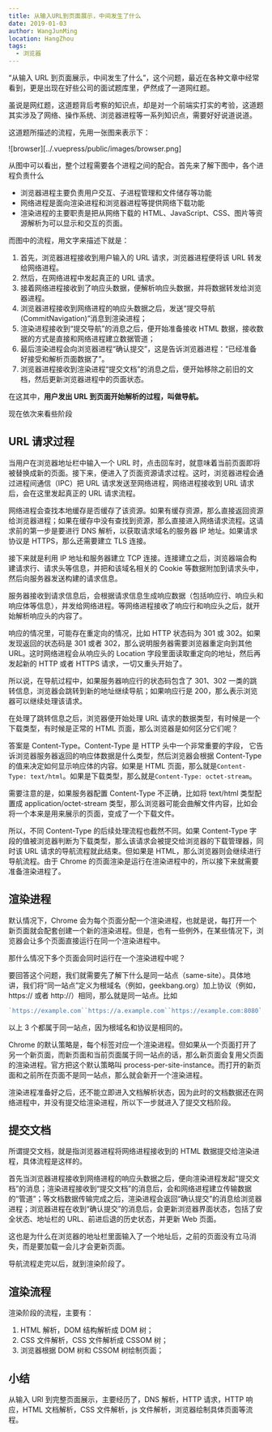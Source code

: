 ```yaml
---
title: 从输入URL到页面展示，中间发生了什么
date: 2019-01-03
author: WangJunMing
location: HangZhou
tags:
  - 浏览器
---
```


“从输入 URL 到页面展示，中间发生了什么”，这个问题，最近在各种文章中经常看到，更是出现在好些公司的面试题库里，俨然成了一道网红题。

虽说是网红题，这道题背后考察的知识点，却是对一个前端实打实的考验，这道题其实涉及了网络、操作系统、浏览器进程等一系列知识点，需要好好说道说道。

这道题所描述的流程，先用一张图来表示下：

![browser][../.vuepress/public/images/browser.png]

从图中可以看出，整个过程需要各个进程之间的配合。首先来了解下图中，各个进程负责什么

- 浏览器进程主要负责用户交互、子进程管理和文件储存等功能
- 网络进程是面向渲染进程和浏览器进程等提供网络下载功能
- 渲染进程的主要职责是把从网络下载的 HTML、JavaScript、CSS、图片等资源解析为可以显示和交互的页面。

而图中的流程，用文字来描述下就是：

1. 首先，浏览器进程接收到用户输入的 URL 请求，浏览器进程便将该 URL 转发给网络进程。
2. 然后，在网络进程中发起真正的 URL 请求。
3. 接着网络进程接收到了响应头数据，便解析响应头数据，并将数据转发给浏览器进程。
4. 浏览器进程接收到网络进程的响应头数据之后，发送“提交导航 (CommitNavigation)”消息到渲染进程；
5. 渲染进程接收到“提交导航”的消息之后，便开始准备接收 HTML 数据，接收数据的方式是直接和网络进程建立数据管道；
6. 最后渲染进程会向浏览器进程“确认提交”，这是告诉浏览器进程：“已经准备好接受和解析页面数据了”。
7. 浏览器进程接收到渲染进程“提交文档”的消息之后，便开始移除之前旧的文档，然后更新浏览器进程中的页面状态。

在这其中，**用户发出 URL 到页面开始解析的过程，叫做导航。**

现在依次来看些阶段

## URL 请求过程

当用户在浏览器地址栏中输入一个 URL 时，点击回车时，就意味着当前页面即将被替换成新的页面。接下来，便进入了页面资源请求过程。这时，浏览器进程会通过进程间通信（IPC）把 URL 请求发送至网络进程，网络进程接收到 URL 请求后，会在这里发起真正的 URL 请求流程。

网络进程会查找本地缓存是否缓存了该资源。如果有缓存资源，那么直接返回资源给浏览器进程；如果在缓存中没有查找到资源，那么直接进入网络请求流程。这请求前的第一步是要进行 DNS 解析，以获取请求域名的服务器 IP 地址。如果请求协议是 HTTPS，那么还需要建立 TLS 连接。

接下来就是利用 IP 地址和服务器建立 TCP 连接。连接建立之后，浏览器端会构建请求行、请求头等信息，并把和该域名相关的 Cookie 等数据附加到请求头中，然后向服务器发送构建的请求信息。

服务器接收到请求信息后，会根据请求信息生成响应数据（包括响应行、响应头和响应体等信息），并发给网络进程。等网络进程接收了响应行和响应头之后，就开始解析响应头的内容了。

响应的情况里，可能存在重定向的情况，比如 HTTP 状态码为 301 或 302。如果发现返回的状态码是 301 或者 302，那么说明服务器需要浏览器重定向到其他 URL。这时网络进程会从响应头的 Location 字段里面读取重定向的地址，然后再发起新的 HTTP 或者 HTTPS 请求，一切又重头开始了。

所以说，在导航过程中，如果服务器响应行的状态码包含了 301、302 一类的跳转信息，浏览器会跳转到新的地址继续导航；如果响应行是 200，那么表示浏览器可以继续处理该请求。

在处理了跳转信息之后，浏览器便开始处理 URL 请求的数据类型，有时候是一个下载类型，有时候是正常的 HTML 页面，那么浏览器是如何区分它们呢？

答案是 Content-Type。Content-Type 是 HTTP 头中一个非常重要的字段， 它告诉浏览器服务器返回的响应体数据是什么类型，然后浏览器会根据 Content-Type 的值来决定如何显示响应体的内容。如果是 HTML 页面，那么就是`Content-Type: text/html`。如果是下载类型，那么就是`Content-Type: octet-stream`。

需要注意的是，如果服务器配置 Content-Type 不正确，比如将 text/html 类型配置成 application/octet-stream 类型，那么浏览器可能会曲解文件内容，比如会将一个本来是用来展示的页面，变成了一个下载文件。

所以，不同 Content-Type 的后续处理流程也截然不同。如果 Content-Type 字段的值被浏览器判断为下载类型，那么该请求会被提交给浏览器的下载管理器，同时该 URL 请求的导航流程就此结束。但如果是 HTML，那么浏览器则会继续进行导航流程。由于 Chrome 的页面渲染是运行在渲染进程中的，所以接下来就需要准备渲染进程了。

## 渲染进程

默认情况下，Chrome 会为每个页面分配一个渲染进程，也就是说，每打开一个新页面就会配套创建一个新的渲染进程。但是，也有一些例外，在某些情况下，浏览器会让多个页面直接运行在同一个渲染进程中。

那什么情况下多个页面会同时运行在一个渲染进程中呢？

要回答这个问题，我们就需要先了解下什么是同一站点（same-site）。具体地讲，我们将“同一站点”定义为根域名（例如，geekbang.org）加上协议（例如，https:// 或者 http://）相同，那么就是同一站点。比如

```js
`https://example.com``https://a.example.com``https://example.com:8080`;
```

以上 3 个都属于同一站点，因为根域名和协议是相同的。

Chrome 的默认策略是，每个标签对应一个渲染进程。但如果从一个页面打开了另一个新页面，而新页面和当前页面属于同一站点的话，那么新页面会复用父页面的渲染进程。官方把这个默认策略叫 process-per-site-instance。而打开的新页面和之前所在页面不是同一站点，那么就会新开一个渲染进程。

渲染进程准备好之后，还不能立即进入文档解析状态，因为此时的文档数据还在网络进程中，并没有提交给渲染进程，所以下一步就进入了提交文档阶段。

## 提交文档

所谓提交文档，就是指浏览器进程将网络进程接收到的 HTML 数据提交给渲染进程，具体流程是这样的。

首先当浏览器进程接收到网络进程的响应头数据之后，便向渲染进程发起“提交文档”的消息；渲染进程接收到“提交文档”的消息后，会和网络进程建立传输数据的“管道”；等文档数据传输完成之后，渲染进程会返回“确认提交”的消息给浏览器进程；浏览器进程在收到“确认提交”的消息后，会更新浏览器界面状态，包括了安全状态、地址栏的 URL、前进后退的历史状态，并更新 Web 页面。

这也是为什么在浏览器的地址栏里面输入了一个地址后，之前的页面没有立马消失，而是要加载一会儿才会更新页面。

导航流程走完以后，就到渲染阶段了。

## 渲染流程

渲染阶段的流程，主要有：

1. HTML 解析，DOM 结构解析成 DOM 树；
2. CSS 文件解析，CSS 文件解析成 CSSOM 树；
3. 浏览器根据 DOM 树和 CSSOM 树绘制页面；

## 小结

从输入 URl 到完整页面展示，主要经历了，DNS 解析，HTTP 请求，HTTP 响应，HTML 文档解析，CSS 文件解析，js 文件解析，浏览器绘制具体页面等流程。
